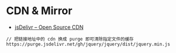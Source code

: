 # CDN & Mirror
* [jsDelivr – Open Source CDN](https://www.jsdelivr.com/)

```
// 把链接地址中的 cdn 换成 purge 即可清除指定文件的缓存
https://purge.jsdelivr.net/gh/jquery/jquery/dist/jquery.min.js
```



